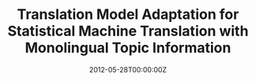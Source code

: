 ---
title: "Translation Model Adaptation for Statistical Machine Translation with Monolingual Topic Information"
authors:
- Jinsong Su
- Hua Wu
- Haifeng Wang
- Yidong Chen
- Xiaodong Shi
- Huailin Dong
- Qun Liu
author_notes:
- "通讯作者"
- 
- 
- 
- 
- 
- 
date: "2012-05-28T00:00:00Z"
publishDate: "2025-05-28T13:10:24+00:00"
publication_types: [direction1]
publication: "**In Proc. of ACL 2012.** (CCF-A类)"
---